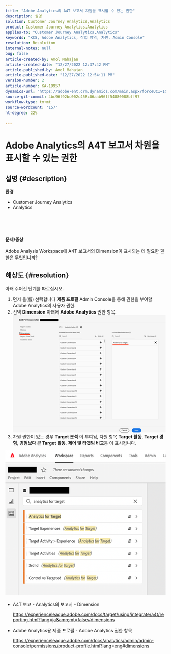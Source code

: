 ```yaml
---
title: "Adobe Analytics의 A4T 보고서 차원을 표시할 수 있는 권한"
description: 설명
solution: Customer Journey Analytics,Analytics
product: Customer Journey Analytics,Analytics
applies-to: "Customer Journey Analytics,Analytics"
keywords: "KCS, Adobe Analytics, 작업 영역, 차원, Admin Console"
resolution: Resolution
internal-notes: null
bug: false
article-created-by: Amol Mahajan
article-created-date: "12/27/2022 12:37:42 PM"
article-published-by: Amol Mahajan
article-published-date: "12/27/2022 12:54:11 PM"
version-number: 2
article-number: KA-19957
dynamics-url: "https://adobe-ent.crm.dynamics.com/main.aspx?forceUCI=1&pagetype=entityrecord&etn=knowledgearticle&id=98e42340-e385-ed11-81ad-6045bd0067ea"
source-git-commit: 4bc96f92bc002c458c06aab96ff54880088bff97
workflow-type: tm+mt
source-wordcount: '157'
ht-degree: 22%

---
```


# Adobe Analytics의 A4T 보고서 차원을 표시할 수 있는 권한

## 설명 {#description}

<b>환경</b>
- Customer Journey Analytics
- Analytics

<br><br> <br><br><b>문제/증상</b><br><br>Adobe Analysis Workspace에 A4T 보고서의 Dimension이 표시되는 데 필요한 권한은 무엇입니까?<br>

## 해상도 {#resolution}

아래 주어진 단계를 따르십시오.
1. 먼저 을(를) 선택합니다 <b>제품 프로필</b> Admin Console을 통해 권한을 부여할 Adobe Analytics의 사용자 권한.
2. 선택 <b>Dimension</b> 아래에 <b>Adobe Analytics</b> 권한 항목.\
   ![](assets/123b13c2-bb08-ed11-82e4-00224809a4ae.png)
3. 차원 권한이 있는 경우 <b>Target 분석</b> 이 부여됨, 차원 항목 <b>Target 활동</b>, <b>Target 경험</b>, <b>경험보다 큰 Target 활동</b>, <b>제어 및 타겟팅 비교</b>등 이 표시됩니다.


![](assets/8b0bbd95-f4f5-ec11-bb3d-000d3a5b0d3b.png)

- A4T 보고 - Analytics의 보고서 - Dimension

   https://experienceleague.adobe.com/docs/target/using/integrate/a4t/reporting.html?lang=ja&amp;mt=false#dimensions
- Adobe Analytics용 제품 프로필 - Adobe Analytics 권한 항목

   https://experienceleague.adobe.com/docs/analytics/admin/admin-console/permissions/product-profile.html?lang=eng#dimensions

